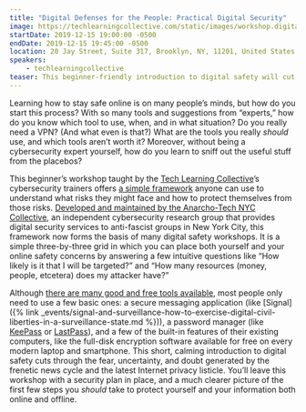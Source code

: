 ```yaml
---
title: "Digital Defenses for the People: Practical Digital Security"
image: https://techlearningcollective.com/static/images/workshop.digital-defenses-for-the-people-practical-digital-security.rectangle.png
startDate: 2019-12-15 19:00:00 -0500
endDate: 2019-12-15 19:45:00 -0500
location: 20 Jay Street, Suite 317, Brooklyn, NY, 11201, United States
speakers:
    - techlearningcollective
teaser: This beginner-friendly introduction to digital safety will cut through the fear, uncertainty, and doubt generated by the frenetic news cycle and the latest Internet privacy listicle. Level-up your online privacy prowess with this chance to ask the Tech Learning Collective&rsquo;s cybersecurity trainers your most pressing online privacy and digital security questions.
---
```


Learning how to stay safe online is on many people&rsquo;s minds, but how do you start this process? With so many tools and suggestions from &ldquo;experts,&rdquo; how do you know which tool to use, when, and in what situation? Do you really need a VPN? (And what even is that?) What are the tools you really *should* use, and which tools aren&rsquo;t worth it? Moreover, without being a cybersecurity expert yourself, how do you learn to sniff out the useful stuff from the placebos?

This beginner&rsquo;s workshop taught by the [Tech Learning Collective](https://techlearningcollective.com/)&rsquo;s cybersecurity trainers offers [a simple framework](https://techlearningcollective.com/about/persona-matrix/) anyone can use to understand what risks they might face and how to protect themselves from those risks. [Developed and maintained by the Anarcho-Tech NYC Collective](https://github.com/AnarchoTechNYC/meta/wiki/Persona-based-training-matrix), an independent cybersecurity research group that provides digital security services to anti-fascist groups in New York City, this framework now forms the basis of many digital safety workshops. It is a simple three-by-three grid in which you can place both yourself and your online safety concerns by answering a few intuitive questions like &ldquo;How likely is it that I will be targeted?&rdquo; and &ldquo;How many resources (money, people, etcetera) does my attacker have?&rdquo;

Although [there are many good and free tools available](https://prism-break.org/en/), most people only need to use a few basic ones: a secure messaging application (like [Signal]({% link _events/signal-and-surveillance-how-to-exercise-digital-civil-liberties-in-a-surveillance-state.md %})), a password manager (like [KeePass](https://keepass.info/) or [LastPass](https://lastpass.com/)), and a few of the built-in features of their existing computers, like the full-disk encryption software available for free on every modern laptop and smartphone. This short, calming introduction to digital safety cuts through the fear, uncertainty, and doubt generated by the frenetic news cycle and the latest Internet privacy listicle. You&rsquo;ll leave this workshop with a security plan in place, and a much clearer picture of the first few steps you *should* take to protect yourself and your information both online and offline.

